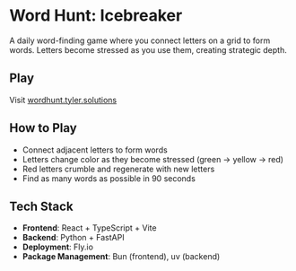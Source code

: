 # Word Hunt: Icebreaker

A daily word-finding game where you connect letters on a grid to form words. Letters become stressed as you use them, creating strategic depth.

## Play

Visit [wordhunt.tyler.solutions](https://wordhunt.tyler.solutions)

## How to Play

- Connect adjacent letters to form words
- Letters change color as they become stressed (green → yellow → red)
- Red letters crumble and regenerate with new letters
- Find as many words as possible in 90 seconds

## Tech Stack

- **Frontend**: React + TypeScript + Vite
- **Backend**: Python + FastAPI
- **Deployment**: Fly.io
- **Package Management**: Bun (frontend), uv (backend)
